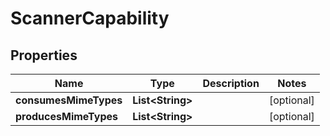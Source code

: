 
# ScannerCapability

## Properties
Name | Type | Description | Notes
------------ | ------------- | ------------- | -------------
**consumesMimeTypes** | **List&lt;String&gt;** |  |  [optional]
**producesMimeTypes** | **List&lt;String&gt;** |  |  [optional]



